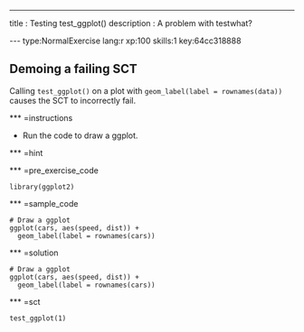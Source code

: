 ---
title       : Testing test_ggplot() 
description : A problem with testwhat?

--- type:NormalExercise lang:r xp:100 skills:1 key:64cc318888
## Demoing a failing SCT

Calling `test_ggplot()` on a plot with `geom_label(label = rownames(data))` causes the SCT to incorrectly fail.

*** =instructions

- Run the code to draw a ggplot.

*** =hint

*** =pre_exercise_code
```{r}
library(ggplot2)
```

*** =sample_code
```{r}
# Draw a ggplot
ggplot(cars, aes(speed, dist)) + 
  geom_label(label = rownames(cars))
```

*** =solution
```{r}
# Draw a ggplot
ggplot(cars, aes(speed, dist)) + 
  geom_label(label = rownames(cars))
```

*** =sct
```{r}
test_ggplot(1)
```
